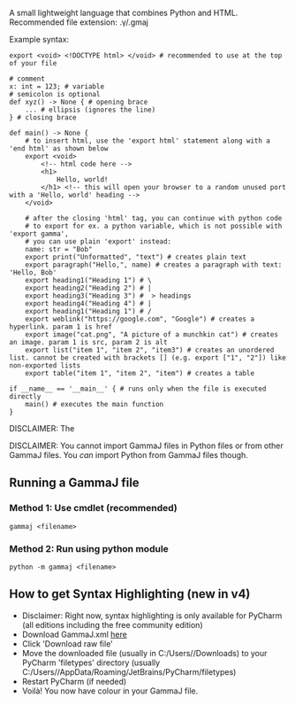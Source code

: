
A small lightweight language that combines Python and HTML.
Recommended file extension: .γ/.gmaj

Example syntax:
```GammaJ
export <void> <!DOCTYPE html> </void> # recommended to use at the top of your file

# comment
x: int = 123; # variable
# semicolon is optional
def xyz() -> None { # opening brace
    ... # ellipsis (ignores the line)
} # closing brace

def main() -> None {
    # to insert html, use the 'export html' statement along with a 'end html' as shown below
    export <void>
        <!-- html code here -->
        <h1>
            Hello, world!
        </h1> <!-- this will open your browser to a random unused port with a 'Hello, world' heading -->
    </void>
    
    # after the closing 'html' tag, you can continue with python code
    # to export for ex. a python variable, which is not possible with 'export gamma',
    # you can use plain 'export' instead:
    name: str = "Bob"
    export print("Unformatted", "text") # creates plain text
    export paragraph("Hello,", name) # creates a paragraph with text: 'Hello, Bob'
    export heading1("Heading 1") # \
    export heading2("Heading 2") # |
    export heading3("Heading 3") #  > headings
    export heading4("Heading 4") # |
    export heading1("Heading 1") # /
    export weblink("https://google.com", "Google") # creates a hyperlink. param 1 is href
    export image("cat.png", "A picture of a munchkin cat") # creates an image. param 1 is src, param 2 is alt
    export list("item 1", "item 2", "item3") # creates an unordered list. cannot be created with brackets [] (e.g. export ["1", "2"]) like non-exported lists
    export table("item 1", "item 2", "item") # creates a table
    
if __name__ == '__main__' { # runs only when the file is executed directly
    main() # executes the main function
}
```

DISCLAIMER: The

DISCLAIMER: You cannot import GammaJ files in Python files or from other GammaJ files.
            You _can_ import Python from GammaJ files though.

## Running a GammaJ file
### Method 1: Use cmdlet (recommended)
```commandline
gammaj <filename>
```
### Method 2: Run using python module
```commandline
python -m gammaj <filename>
```

## How to get Syntax Highlighting (new in v4)
- Disclaimer: Right now, syntax highlighting is only available for PyCharm (all editions including the free community edition)
- Download GammaJ.xml [here](https://github.com/elemenom/gammaj/blob/main/GammaJ.xml)
- Click 'Download raw file'
- Move the downloaded file (usually in C:/Users/<USERNAME>/Downloads) to your PyCharm 'filetypes' directory (usually C:/Users/<USERNAME>/AppData/Roaming/JetBrains/PyCharm<VERSION>/filetypes)
- Restart PyCharm (if needed)
- Voilà! You now have colour in your GammaJ file.